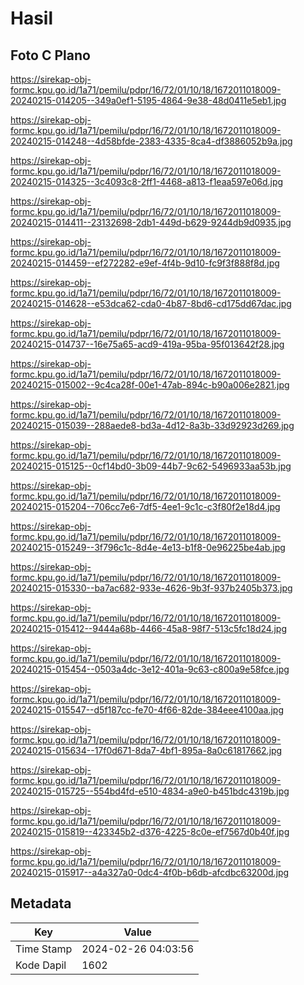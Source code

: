 # Hasil

## Foto C Plano

https://sirekap-obj-formc.kpu.go.id/1a71/pemilu/pdpr/16/72/01/10/18/1672011018009-20240215-014205--349a0ef1-5195-4864-9e38-48d0411e5eb1.jpg

https://sirekap-obj-formc.kpu.go.id/1a71/pemilu/pdpr/16/72/01/10/18/1672011018009-20240215-014248--4d58bfde-2383-4335-8ca4-df3886052b9a.jpg

https://sirekap-obj-formc.kpu.go.id/1a71/pemilu/pdpr/16/72/01/10/18/1672011018009-20240215-014325--3c4093c8-2ff1-4468-a813-f1eaa597e06d.jpg

https://sirekap-obj-formc.kpu.go.id/1a71/pemilu/pdpr/16/72/01/10/18/1672011018009-20240215-014411--23132698-2db1-449d-b629-9244db9d0935.jpg

https://sirekap-obj-formc.kpu.go.id/1a71/pemilu/pdpr/16/72/01/10/18/1672011018009-20240215-014459--ef272282-e9ef-4f4b-9d10-fc9f3f888f8d.jpg

https://sirekap-obj-formc.kpu.go.id/1a71/pemilu/pdpr/16/72/01/10/18/1672011018009-20240215-014628--e53dca62-cda0-4b87-8bd6-cd175dd67dac.jpg

https://sirekap-obj-formc.kpu.go.id/1a71/pemilu/pdpr/16/72/01/10/18/1672011018009-20240215-014737--16e75a65-acd9-419a-95ba-95f013642f28.jpg

https://sirekap-obj-formc.kpu.go.id/1a71/pemilu/pdpr/16/72/01/10/18/1672011018009-20240215-015002--9c4ca28f-00e1-47ab-894c-b90a006e2821.jpg

https://sirekap-obj-formc.kpu.go.id/1a71/pemilu/pdpr/16/72/01/10/18/1672011018009-20240215-015039--288aede8-bd3a-4d12-8a3b-33d92923d269.jpg

https://sirekap-obj-formc.kpu.go.id/1a71/pemilu/pdpr/16/72/01/10/18/1672011018009-20240215-015125--0cf14bd0-3b09-44b7-9c62-5496933aa53b.jpg

https://sirekap-obj-formc.kpu.go.id/1a71/pemilu/pdpr/16/72/01/10/18/1672011018009-20240215-015204--706cc7e6-7df5-4ee1-9c1c-c3f80f2e18d4.jpg

https://sirekap-obj-formc.kpu.go.id/1a71/pemilu/pdpr/16/72/01/10/18/1672011018009-20240215-015249--3f796c1c-8d4e-4e13-b1f8-0e96225be4ab.jpg

https://sirekap-obj-formc.kpu.go.id/1a71/pemilu/pdpr/16/72/01/10/18/1672011018009-20240215-015330--ba7ac682-933e-4626-9b3f-937b2405b373.jpg

https://sirekap-obj-formc.kpu.go.id/1a71/pemilu/pdpr/16/72/01/10/18/1672011018009-20240215-015412--9444a68b-4466-45a8-98f7-513c5fc18d24.jpg

https://sirekap-obj-formc.kpu.go.id/1a71/pemilu/pdpr/16/72/01/10/18/1672011018009-20240215-015454--0503a4dc-3e12-401a-9c63-c800a9e58fce.jpg

https://sirekap-obj-formc.kpu.go.id/1a71/pemilu/pdpr/16/72/01/10/18/1672011018009-20240215-015547--d5f187cc-fe70-4f66-82de-384eee4100aa.jpg

https://sirekap-obj-formc.kpu.go.id/1a71/pemilu/pdpr/16/72/01/10/18/1672011018009-20240215-015634--17f0d671-8da7-4bf1-895a-8a0c61817662.jpg

https://sirekap-obj-formc.kpu.go.id/1a71/pemilu/pdpr/16/72/01/10/18/1672011018009-20240215-015725--554bd4fd-e510-4834-a9e0-b451bdc4319b.jpg

https://sirekap-obj-formc.kpu.go.id/1a71/pemilu/pdpr/16/72/01/10/18/1672011018009-20240215-015819--423345b2-d376-4225-8c0e-ef7567d0b40f.jpg

https://sirekap-obj-formc.kpu.go.id/1a71/pemilu/pdpr/16/72/01/10/18/1672011018009-20240215-015917--a4a327a0-0dc4-4f0b-b6db-afcdbc63200d.jpg


## Metadata

| Key        | Value               |
| ---------- | ------------------- |
| Time Stamp | 2024-02-26 04:03:56 |
| Kode Dapil | 1602                |



